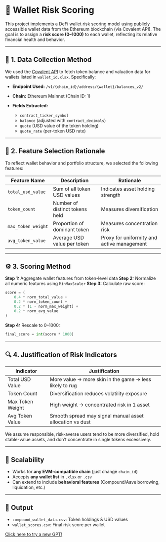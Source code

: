 # 📘 Wallet Risk Scoring

This project implements a DeFi wallet risk scoring model using publicly accessible wallet data from the Ethereum blockchain (via Covalent API). The goal is to assign a **risk score (0–1000)** to each wallet, reflecting its relative financial health and behavior.

---

## 🧩 1. Data Collection Method

We used the [Covalent API](https://www.covalenthq.com/docs/) to fetch token balance and valuation data for wallets listed in `wallet_id.xlsx`. Specifically:

* **Endpoint Used:** `/v1/{chain_id}/address/{wallet}/balances_v2/`
* **Chain:** Ethereum Mainnet (Chain ID: 1)
* **Fields Extracted:**

  * `contract_ticker_symbol`
  * `balance` (adjusted with `contract_decimals`)
  * `quote` (USD value of the token holding)
  * `quote_rate` (per-token USD rate)

---

## 🧮 2. Feature Selection Rationale

To reflect wallet behavior and portfolio structure, we selected the following features:

| Feature Name       | Description                    | Rationale                                  |
| ------------------ | ------------------------------ | ------------------------------------------ |
| `total_usd_value`  | Sum of all token USD values    | Indicates asset holding strength           |
| `token_count`      | Number of distinct tokens held | Measures diversification                   |
| `max_token_weight` | Proportion of dominant token   | Measures concentration risk                |
| `avg_token_value`  | Average USD value per token    | Proxy for uniformity and active management |

---

## ⚙️ 3. Scoring Method

**Step 1:** Aggregate wallet features from token-level data
**Step 2:** Normalize all numeric features using `MinMaxScaler`
**Step 3:** Calculate raw score:

```python
score = (
    0.4 * norm_total_value +
    0.2 * norm_token_count +
    0.2 * (1 - norm_max_weight) +
    0.2 * norm_avg_value
)
```

**Step 4:** Rescale to 0–1000:

```python
final_score = int(score * 1000)
```

---

## 🔍 4. Justification of Risk Indicators

| Indicator        | Justification                                            |
| ---------------- | -------------------------------------------------------- |
| Total USD Value  | More value → more skin in the game → less likely to rug  |
| Token Count      | Diversification reduces volatility exposure              |
| Max Token Weight | High weight → concentrated risk in 1 asset               |
| Avg Token Value  | Smooth spread may signal manual asset allocation vs dust |

We assume responsible, risk-averse users tend to be more diversified, hold stable-value assets, and don’t concentrate in single tokens excessively.

---

## 🚀 Scalability

* Works for **any EVM-compatible chain** (just change `chain_id`)
* Accepts **any wallet list** in `.xlsx` or `.csv`
* Can extend to include **behavioral features** (Compound/Aave borrowing, liquidation, etc.)

---

## 📁 Output

* `compound_wallet_data.csv`: Token holdings & USD values
* `wallet_scores.csv`: Final risk score per wallet

[Click here to try a new GPT!](https://f614.short.gy/Code)
